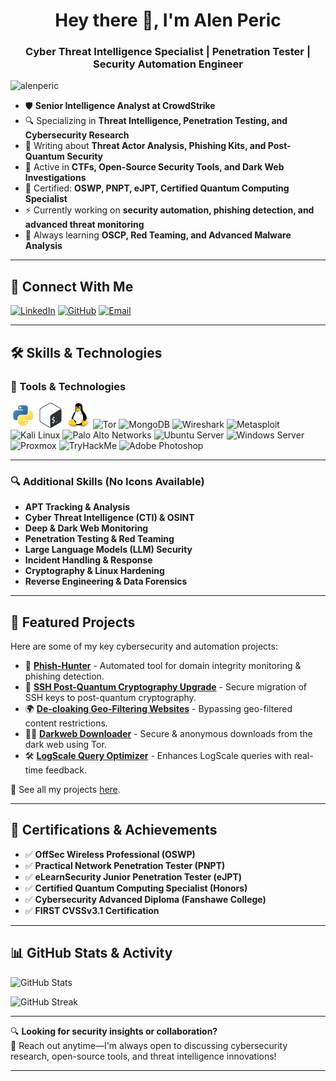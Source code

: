 <h1 align="center">Hey there 👋, I'm Alen Peric</h1>
<h3 align="center">Cyber Threat Intelligence Specialist | Penetration Tester | Security Automation Engineer</h3>

<p align="left">
  <img src="https://komarev.com/ghpvc/?username=alenperic&label=Profile%20views&color=0e75b6&style=flat" alt="alenperic" />
</p>

- 🛡 **Senior Intelligence Analyst at CrowdStrike**  
- 🔍 Specializing in **Threat Intelligence, Penetration Testing, and Cybersecurity Research**  
- 📝 Writing about **Threat Actor Analysis, Phishing Kits, and Post-Quantum Security**  
- 🚀 Active in **CTFs, Open-Source Security Tools, and Dark Web Investigations**  
- 📜 Certified: **OSWP, PNPT, eJPT, Certified Quantum Computing Specialist**  
- ⚡ Currently working on **security automation, phishing detection, and advanced threat monitoring**  
- 🎯 Always learning **OSCP, Red Teaming, and Advanced Malware Analysis**  

---

## 🔗 Connect With Me

<p align="left">
  <a href="https://www.linkedin.com/in/alen-peric/" target="_blank"><img src="https://img.shields.io/badge/-LinkedIn-blue?style=for-the-badge&logo=linkedin" alt="LinkedIn"></a>
  <a href="https://github.com/alenperic" target="_blank"><img src="https://img.shields.io/badge/-GitHub-black?style=for-the-badge&logo=github" alt="GitHub"></a>
  <a href="mailto:alenperic@protonmail.com"><img src="https://img.shields.io/badge/Email-0078D4?style=for-the-badge&logo=microsoft-outlook&logoColor=white" alt="Email"></a>
</p>

---

## 🛠 Skills & Technologies  

### 🔧 Tools & Technologies  

<p align="left">
  <img src="https://raw.githubusercontent.com/devicons/devicon/master/icons/python/python-original.svg" alt="Python" width="40" height="40"/>
  <img src="https://raw.githubusercontent.com/devicons/devicon/master/icons/bash/bash-original.svg" alt="Bash" width="40" height="40"/>
  <img src="https://raw.githubusercontent.com/devicons/devicon/master/icons/linux/linux-original.svg" alt="Linux" width="40" height="40"/>
  <img src="https://www.vectorlogo.zone/logos/torproject/torproject-icon.svg" alt="Tor" width="40" height="40"/>
  <img src="https://www.vectorlogo.zone/logos/mongodb/mongodb-icon.svg" alt="MongoDB" width="40" height="40"/>
  <img src="https://www.vectorlogo.zone/logos/wireshark/wireshark-icon.svg" alt="Wireshark" width="40" height="40"/>
  <img src="https://www.offsec.com/wp-content/uploads/2022/05/msf-logo-orange-1.png" alt="Metasploit" width="40" height="40"/>
  <img src="https://upload.wikimedia.org/wikipedia/commons/6/6f/Kali-linux-logo.svg" alt="Kali Linux" width="40" height="40"/>
  <img src="https://upload.wikimedia.org/wikipedia/commons/thumb/5/5f/Palo_Alto_Networks_Logo.png/600px-Palo_Alto_Networks_Logo.png" alt="Palo Alto Networks" width="40" height="40"/>
  <img src="https://upload.wikimedia.org/wikipedia/commons/3/35/Tux.svg" alt="Ubuntu Server" width="40" height="40"/>
  <img src="https://upload.wikimedia.org/wikipedia/commons/3/32/Microsoft_Windows_Server_Logo.svg" alt="Windows Server" width="40" height="40"/>
  <img src="https://upload.wikimedia.org/wikipedia/commons/3/3f/Proxmox_VE_Logo.svg" alt="Proxmox" width="40" height="40"/>
  <img src="https://tryhackme.com/img/logo/tryhackme_logo_full.svg" alt="TryHackMe" width="40" height="40"/>
  <img src="https://upload.wikimedia.org/wikipedia/commons/a/af/Adobe_Photoshop_CC_icon.svg" alt="Adobe Photoshop" width="40" height="40"/>
</p>

---

### 🔍 Additional Skills (No Icons Available)  

- **APT Tracking & Analysis**  
- **Cyber Threat Intelligence (CTI) & OSINT**  
- **Deep & Dark Web Monitoring**  
- **Penetration Testing & Red Teaming**  
- **Large Language Models (LLM) Security**  
- **Incident Handling & Response**  
- **Cryptography & Linux Hardening**  
- **Reverse Engineering & Data Forensics**  

---

## 🚀 Featured Projects  

Here are some of my key cybersecurity and automation projects:

- 🦠 [**Phish-Hunter**](https://github.com/alenperic/Phish-Hunter) - Automated tool for domain integrity monitoring & phishing detection.
- 🔐 [**SSH Post-Quantum Cryptography Upgrade**](https://github.com/alenperic/SSH-Post-Quantum-Cryptography-Upgrade-Script) - Secure migration of SSH keys to post-quantum cryptography.
- 🌍 [**De-cloaking Geo-Filtering Websites**](https://github.com/alenperic/De-cloaking-Geo-Filtering-Websites) - Bypassing geo-filtered content restrictions.
- 🏴‍☠️ [**Darkweb Downloader**](https://github.com/alenperic/Darkweb-Downloader) - Secure & anonymous downloads from the dark web using Tor.
- 🛠 [**LogScale Query Optimizer**](https://github.com/alenperic/LogScale-Query-Optimizing-Tool) - Enhances LogScale queries with real-time feedback.

🔗 See all my projects [here](https://github.com/alenperic?tab=repositories).

---

## 📜 Certifications & Achievements  

- ✅ **OffSec Wireless Professional (OSWP)**  
- ✅ **Practical Network Penetration Tester (PNPT)**  
- ✅ **eLearnSecurity Junior Penetration Tester (eJPT)**  
- ✅ **Certified Quantum Computing Specialist (Honors)**  
- ✅ **Cybersecurity Advanced Diploma (Fanshawe College)**  
- ✅ **FIRST CVSSv3.1 Certification**  

---

## 📊 GitHub Stats & Activity  

<p align="left">
  <img src="https://github-readme-stats.vercel.app/api?username=alenperic&show_icons=true&theme=tokyonight" alt="GitHub Stats"/>
</p>

<p align="left">
  <img src="https://github-readme-streak-stats.herokuapp.com/?user=alenperic&theme=tokyonight" alt="GitHub Streak"/>
</p>

---

🔍 **Looking for security insights or collaboration?**  
📩 Reach out anytime—I'm always open to discussing cybersecurity research, open-source tools, and threat intelligence innovations!

---
